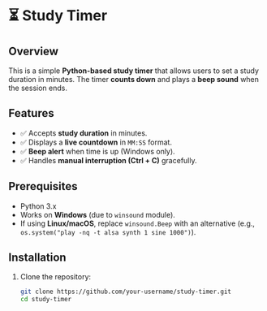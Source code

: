 # ⏳ Study Timer  

## Overview  
This is a simple **Python-based study timer** that allows users to set a study duration in minutes. The timer **counts down** and plays a **beep sound** when the session ends.  

## Features  
- ✅ Accepts **study duration** in minutes.  
- ✅ Displays a **live countdown** in `MM:SS` format.  
- ✅ **Beep alert** when time is up (Windows only).  
- ✅ Handles **manual interruption (Ctrl + C)** gracefully.  

## Prerequisites  
- Python 3.x  
- Works on **Windows** (due to `winsound` module).  
- If using **Linux/macOS**, replace `winsound.Beep` with an alternative (e.g., `os.system("play -nq -t alsa synth 1 sine 1000")`).  

## Installation  
1. Clone the repository:  
   ```sh
   git clone https://github.com/your-username/study-timer.git
   cd study-timer
